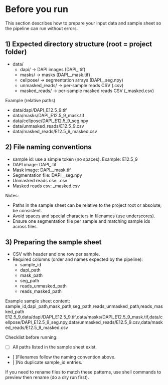 # Before you run

This section describes how to prepare your input data and sample sheet so the pipeline can run without errors.

## 1) Expected directory structure (root = project folder)
- data/
  - dapi/                       -> DAPI images (DAPI_<sample>.tif)
  - masks/                      -> masks (DAPI_<sample>_mask.tif)
  - cellpose/                   -> segmentation arrays (DAPI_<sample>_seg.npy)
  - unmasked_reads/             -> per-sample reads CSV (<sample>.csv)
  - masked_reads/               -> per-sample masked reads CSV (<sample>_masked.csv)

Example (relative paths)
- data/dapi/DAPI_E12.5_9.tif
- data/masks/DAPI_E12.5_9_mask.tif
- data/cellpose/DAPI_E12.5_9_seg.npy
- data/unmasked_reads/E12.5_9.csv
- data/masked_reads/E12.5_9_masked.csv

## 2) File naming conventions
- sample id: use a simple token (no spaces). Example: E12.5_9
- DAPI image: DAPI_<sample>.tif
- Mask image: DAPI_<sample>_mask.tif
- Segmentation file: DAPI_<sample>_seg.npy
- Unmasked reads csv: <sample>.csv
- Masked reads csv: <sample>_masked.csv

Notes:
- Paths in the sample sheet can be relative to the project root or absolute; be consistent.
- Avoid spaces and special characters in filenames (use underscores).
- Ensure one segmentation file per sample and matching sample ids across files.

## 3) Preparing the sample sheet
- CSV with header and one row per sample.
- Required columns (order and names expected by the pipeline):
  - sample_id
  - dapi_path
  - mask_path
  - seg_path
  - reads_unmasked_path
  - reads_masked_path

Example sample sheet content:
sample_id,dapi_path,mask_path,seg_path,reads_unmasked_path,reads_masked_path
E12.5_9,data/dapi/DAPI_E12.5_9.tif,data/masks/DAPI_E12.5_9_mask.tif,data/cellpose/DAPI_E12.5_9_seg.npy,data/unmasked_reads/E12.5_9.csv,data/masked_reads/E12.5_9_masked.csv

Checklist before running:
- [ ] All paths listed in the sample sheet exist.
- [ ]Filenames follow the naming convention above.
- [ ]No duplicate sample_id entries.

If you need to rename files to match these patterns, use shell commands to preview then rename (do a dry run first).

